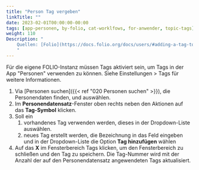 ```yaml
---
title: "Person Tag vergeben"
linkTitle: ""
date: 2023-02-01T00:00:00-00:00
tags: [app-personen, by-folio, cat-worklfows, for-anwender, topic-tags]
weight: 110
Description: "
    Quellen: [Folio](https://docs.folio.org/docs/users/#adding-a-tag-to-a-user-record) <!-- & [GBV](https://info.gebev.de/display/FOLIOGBVEXTERN/Folio:+Person+Tag+vergeben) -->
    "
---
```


Für die eigene FOLIO-Instanz müssen Tags aktiviert sein, um Tags in der App "Personen" verwenden zu können. Siehe Einstellungen > Tags für weitere Informationen.

1.  Via [Personen suchen]({{< ref "020 Personen suchen" >}}), die Personendaten finden, und auswählen.
2.  Im **Personendatensatz**\-Fenster oben rechts neben den Aktionen auf das **Tag-Symbol** klicken.
3.  Soll ein
    1.  vorhandenes Tag verwenden werden, dieses in der Dropdown-Liste auswählen.
    2.  neues Tag erstellt werden, die Bezeichnung in das Feld eingeben und in der Dropdown-Liste die Option **Tag hinzufügen** wählen
4.  Auf das **X** im Fensterbereich Tags klicken, um den Fensterbereich zu schließen und den Tag zu speichern. Die Tag-Nummer wird mit der Anzahl der auf den Personendatensatz angewendeten Tags aktualisiert.
